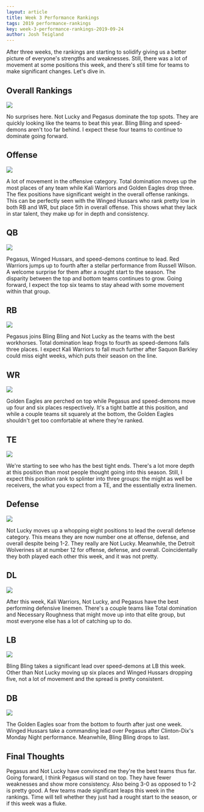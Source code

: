 ```yaml
---
layout: article
title: Week 3 Performance Rankings
tags: 2019 performance-rankings
key: week-3-performance-rankings-2019-09-24
author: Josh Teigland
---
```


After three weeks, the rankings are starting to solidify giving us a better picture of everyone's strengths and weaknesses. Still, there was a lot of movement at some positions this week, and there's still time for teams to make significant changes. Let's dive in.

<!--more-->

## Overall Rankings

![](/post-assets/2019-09-24/2019-week-3-overall.png)

No surprises here. Not Lucky and Pegasus dominate the top spots. They are quickly looking like the teams to beat this year. Bling Bling and speed-demons aren't too far behind. I expect these four teams to continue to dominate going forward.

## Offense

![](/post-assets/2019-09-24/2019-week-3-offense.png)

A lot of movement in the offensive category. Total domination moves up the most places of any team while Kali Warriors and Golden Eagles drop three. The flex positions have significant weight in the overall offense rankings. This can be perfectly seen with the Winged Hussars who rank pretty low in both RB and WR, but place 5th in overall offense. This shows what they lack in star talent, they make up for in depth and consistency.

## QB

![](/post-assets/2019-09-24/2019-week-3-qb.png)

Pegasus, Winged Hussars, and speed-demons continue to lead. Red Warriors jumps up to fourth after a stellar performance from Russell Wilson. A welcome surprise for them after a rought start to the season. The disparity between the top and bottom teams continues to grow. Going forward, I expect the top six teams to stay ahead with some movement within that group.

## RB

![](/post-assets/2019-09-24/2019-week-3-rb.png)

Pegasus joins Bling Bling and Not Lucky as the teams with the best workhorses. Total domination leap frogs to fourth as speed-demons falls three places. I expect Kali Warriors to fall much further after Saquon Barkley could miss eight weeks, which puts their season on the line.

## WR

![](/post-assets/2019-09-24/2019-week-3-wr.png)

Golden Eagles are perched on top while Pegasus and speed-demons move up four and six places respectively. It's a tight battle at this position, and while a couple teams sit squarely at the bottom, the Golden Eagles shouldn't get too comfortable at where they're ranked.

## TE

![](/post-assets/2019-09-24/2019-week-3-te.png)

We're starting to see who has the best tight ends. There's a lot more depth at this position than most people thought going into this season. Still, I expect this position rank to splinter into three groups: the might as well be receivers, the what you expect from a TE, and the essentially extra linemen.

## Defense

![](/post-assets/2019-09-24/2019-week-3-defense.png)

Not Lucky moves up a whopping eight positions to lead the overall defense category. This means they are now number one at offense, defense, and overall despite being 1-2. They really are Not Lucky. Meanwhile, the Detroit Wolverines sit at number 12 for offense, defense, and overall. Coincidentally they both played each other this week, and it was not pretty.

## DL

![](/post-assets/2019-09-24/2019-week-3-dl.png)

After this week, Kali Warriors, Not Lucky, and Pegasus have the best performing defensive linemen. There's a couple teams like Total domination and Necessary Roughness that might move up into that elite group, but most everyone else has a lot of catching up to do.

## LB

![](/post-assets/2019-09-24/2019-week-3-lb.png)

Bling Bling takes a significant lead over speed-demons at LB this week. Other than Not Lucky moving up six places and Winged Hussars dropping five, not a lot of movement and the spread is pretty consistent.

## DB

![](/post-assets/2019-09-24/2019-week-3-db.png)

The Golden Eagles soar from the bottom to fourth after just one week. Winged Hussars take a commanding lead over Pegasus after Clinton-Dix's Monday Night performance. Meanwhile, Bling Bling drops to last.

## Final Thoughts

Pegasus and Not Lucky have convinced me they're the best teams thus far. Going forward, I think Pegasus will stand on top. They have fewer weaknesses and show more consistency. Also being 3-0 as opposed to 1-2 is pretty good. A few teams made significant leaps this week in the rankings. Time will tell whether they just had a rought start to the season, or if this week was a fluke.